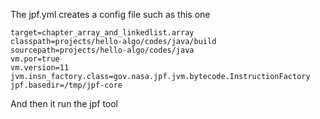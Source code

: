 The jpf.yml creates a config file such as this one
```
target=chapter_array_and_linkedlist.array
classpath=projects/hello-algo/codes/java/build
sourcepath=projects/hello-algo/codes/java
vm.por=true
vm.version=11
jvm.insn_factory.class=gov.nasa.jpf.jvm.bytecode.InstructionFactory
jpf.basedir=/tmp/jpf-core
```

And then it run the jpf tool